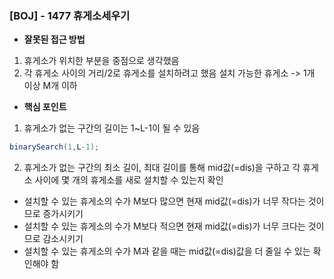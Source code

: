 ### [BOJ] - 1477 휴게소세우기

- **잘못된 접근 방법**
1. 휴게소가 위치한 부분을 중점으로 생각했음  
2. 각 휴게소 사이의 거리/2로 휴게소를 설치하려고 했음
    설치 가능한 휴게소 -> 1개 이상 M개 이하 

- **핵심 포인트**
1. 휴게소가 없는 구간의 길이는 1~L-1이 될 수 있음
~~~java
binarySearch(1,L-1);
~~~
 
2. 휴게소가 없는 구간의 최소 길이, 최대 길이를 통해 mid값(=dis)을 구하고 각 휴게소 사이에 몇 개의 휴게소를 새로 설치할 수 있는지 확인
- 설치할 수 있는 휴게소의 수가 M보다 많으면 현재 mid값(=dis)가 너무 작다는 것이므로 증가시키기 
- 설치할 수 있는 휴게소의 수가 M보다 적으면 현재 mid값(=dis)가 너무 크다는 것이므로 감소시키기 
- 설치할 수 있는 휴게소의 수가 M과 같을 때는 mid값(=dis)값을 더 줄일 수 있는 확인해야 함



